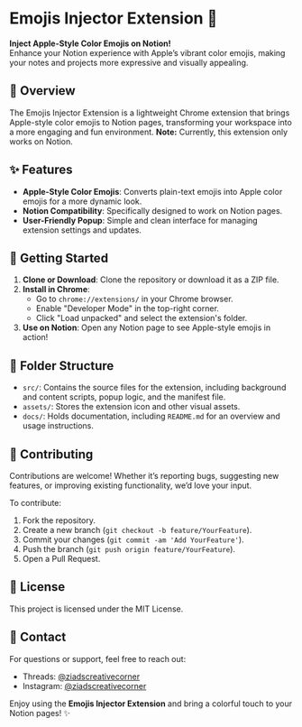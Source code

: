 # Emojis Injector Extension 🎉

**Inject Apple-Style Color Emojis on Notion!**  
Enhance your Notion experience with Apple’s vibrant color emojis, making your notes and projects more expressive and visually appealing.

## 📖 Overview
The Emojis Injector Extension is a lightweight Chrome extension that brings Apple-style color emojis to Notion pages, transforming your workspace into a more engaging and fun environment. **Note:** Currently, this extension only works on Notion.

## ✨ Features
- **Apple-Style Color Emojis**: Converts plain-text emojis into Apple color emojis for a more dynamic look.
- **Notion Compatibility**: Specifically designed to work on Notion pages.
- **User-Friendly Popup**: Simple and clean interface for managing extension settings and updates.

## 🚀 Getting Started

1. **Clone or Download**: Clone the repository or download it as a ZIP file.
2. **Install in Chrome**:
   - Go to `chrome://extensions/` in your Chrome browser.
   - Enable "Developer Mode" in the top-right corner.
   - Click "Load unpacked" and select the extension's folder.
3. **Use on Notion**: Open any Notion page to see Apple-style emojis in action!

## 📁 Folder Structure

- `src/`: Contains the source files for the extension, including background and content scripts, popup logic, and the manifest file.
- `assets/`: Stores the extension icon and other visual assets.
- `docs/`: Holds documentation, including `README.md` for an overview and usage instructions.

## 🤝 Contributing
Contributions are welcome! Whether it’s reporting bugs, suggesting new features, or improving existing functionality, we’d love your input.

To contribute:
1. Fork the repository.
2. Create a new branch (`git checkout -b feature/YourFeature`).
3. Commit your changes (`git commit -am 'Add YourFeature'`).
4. Push the branch (`git push origin feature/YourFeature`).
5. Open a Pull Request.

## 📜 License
This project is licensed under the MIT License.

## 💬 Contact
For questions or support, feel free to reach out:
- Threads: [@ziadscreativecorner](https://www.threads.net/@ziadscreativecorner)
- Instagram: [@ziadscreativecorner](https://www.instagram.com/ziadscreativecorner/)

Enjoy using the **Emojis Injector Extension** and bring a colorful touch to your Notion pages! ✨
